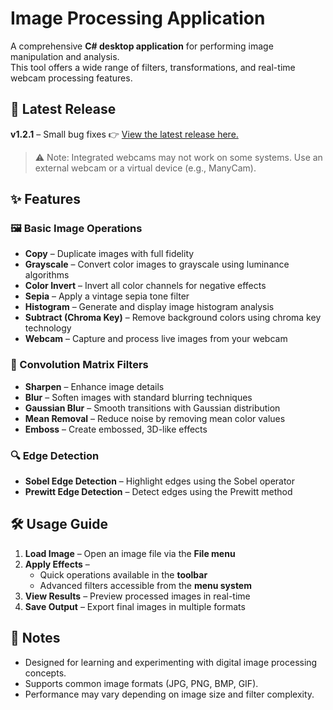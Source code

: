 # Image Processing Application

A comprehensive **C# desktop application** for performing image manipulation and analysis.  
This tool offers a wide range of filters, transformations, and real-time webcam processing features.



## 🚀 Latest Release
**v1.2.1** – Small bug fixes
👉 [View the latest release here.](https://github.com/aaronjacalan/CS345_F2_Image_Processing/releases/latest)
> ⚠️ Note: Integrated webcams may not work on some systems. Use an external webcam or a virtual device (e.g., ManyCam).  



## ✨ Features
### 🖼 Basic Image Operations
- **Copy** – Duplicate images with full fidelity  
- **Grayscale** – Convert color images to grayscale using luminance algorithms  
- **Color Invert** – Invert all color channels for negative effects  
- **Sepia** – Apply a vintage sepia tone filter  
- **Histogram** – Generate and display image histogram analysis  
- **Subtract (Chroma Key)** – Remove background colors using chroma key technology  
- **Webcam** – Capture and process live images from your webcam  

### 🎨 Convolution Matrix Filters
- **Sharpen** – Enhance image details  
- **Blur** – Soften images with standard blurring techniques  
- **Gaussian Blur** – Smooth transitions with Gaussian distribution  
- **Mean Removal** – Reduce noise by removing mean color values  
- **Emboss** – Create embossed, 3D-like effects  

### 🔍 Edge Detection
- **Sobel Edge Detection** – Highlight edges using the Sobel operator  
- **Prewitt Edge Detection** – Detect edges using the Prewitt method  



## 🛠 Usage Guide
1. **Load Image** – Open an image file via the **File menu**  
2. **Apply Effects** –  
   - Quick operations available in the **toolbar**  
   - Advanced filters accessible from the **menu system**  
3. **View Results** – Preview processed images in real-time  
4. **Save Output** – Export final images in multiple formats  



## 📌 Notes
- Designed for learning and experimenting with digital image processing concepts.  
- Supports common image formats (JPG, PNG, BMP, GIF).  
- Performance may vary depending on image size and filter complexity.  
